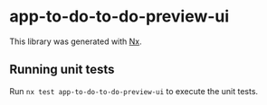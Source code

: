 # app-to-do-to-do-preview-ui

This library was generated with [Nx](https://nx.dev).

## Running unit tests

Run `nx test app-to-do-to-do-preview-ui` to execute the unit tests.
